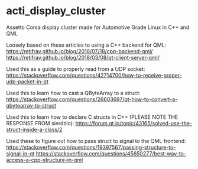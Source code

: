 # acti_display_cluster
Assetto Corsa display cluster made for Automotive Grade Linux in C++ and QML

Loosely based on these articles to using a C++ backend for QML:
https://retifrav.github.io/blog/2016/07/18/cpp-backend-qml/
https://retifrav.github.io/blog/2018/03/08/qt-client-server-qml/

Used this as a guide to properly read from a UDP socket:
https://stackoverflow.com/questions/42714700/how-to-receive-proper-udp-packet-in-qt

Used this to learn how to cast a QByteArray to a struct:
https://stackoverflow.com/questions/26603697/qt-how-to-convert-a-qbytearray-to-struct

Used this to learn how to declare C structs in C++ (PLEASE NOTE THE RESPONSE FROM sierdzio):
https://forum.qt.io/topic/43165/solved-use-the-struct-inside-a-class/2

Used these to figure out how to pass struct to signal to the QML frontend:
https://stackoverflow.com/questions/19397567/passing-structure-to-signal-in-qt
https://stackoverflow.com/questions/45650277/best-way-to-access-a-cpp-structure-in-qml
